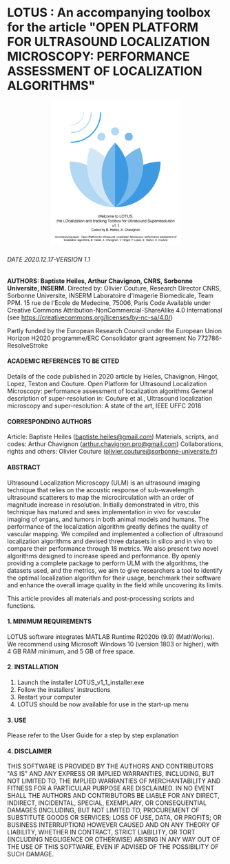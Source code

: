 # LOTUS : An accompanying toolbox for the article "OPEN PLATFORM FOR ULTRASOUND LOCALIZATION MICROSCOPY: PERFORMANCE ASSESSMENT OF LOCALIZATION ALGORITHMS"
<p align="center">
<img src="https://github.com/AChavignon/PALA/blob/master/LOTUS/LOTS_welcome.png" width="300">
</p>

###### DATE 2020.12.17-VERSION 1.1
**AUTHORS: Baptiste Heiles, Arthur Chavignon, CNRS, Sorbonne Universite, INSERM.**
Directed by: Olivier Couture, Research Director CNRS, Sorbonne Universite, INSERM
Laboratoire d'Imagerie Biomedicale, Team PPM. 15 rue de l'Ecole de Medecine, 75006, Paris
Code Available under Creative Commons Attribution-NonCommercial-ShareAlike 4.0 International (see https://creativecommons.org/licenses/by-nc-sa/4.0/)

Partly funded by the European Research Council under the European Union Horizon H2020 programme/ERC Consolidator grant agreement No 772786-ResolveStroke

#### ACADEMIC REFERENCES TO BE CITED
Details of the code published in 2020 article by Heiles, Chavignon, Hingot, Lopez, Teston and Couture. Open Platform for Ultrasound Localization Microscopy: performance assessment of localization algorithms General description of super-resolution in: Couture et al., Ultrasound localization microscopy and super-resolution: A state of the art, IEEE UFFC 2018

#### CORRESPONDING AUTHORS
Article: Baptiste Heiles (baptiste.heiles@gmail.com)
Materials, scripts, and codes: Arthur Chavignon (arthur.chavignon.pro@gmail.com)
Collaborations, rights and others: Olivier Couture (olivier.couture@sorbonne-universite.fr)

#### ABSTRACT
Ultrasound Localization Microscopy (ULM) is an ultrasound imaging technique that relies on the acoustic response of sub-wavelength ultrasound scatterers to map the microcirculation with an order of magnitude increase in resolution. Initially demonstrated in vitro, this technique has matured and sees implementation in vivo for vascular imaging of organs, and tumors in both animal models and humans. The performance of the localization algorithm greatly defines the quality of vascular mapping. We compiled and implemented a collection of ultrasound localization algorithms and devised three datasets in silico and in vivo to compare their performance through 18 metrics. We also present two novel algorithms designed to increase speed and performance. By openly providing a complete package to perform ULM with the algorithms, the datasets used, and the metrics, we aim to give researchers a tool to identify the optimal localization algorithm for their usage, benchmark their software and enhance the overall image quality in the field while uncovering its limits.

This article provides all materials and post-processing scripts and functions.

#### 1. MINIMUM REQUIREMENTS
LOTUS software integrates MATLAB Runtime R2020b (9.9) (MathWorks). We recommend using Microsoft Windows 10 (version 1803 or higher), with 4 GB RAM minimum, and 5 GB of free space.

#### 2. INSTALLATION
1) Launch the installer LOTUS_v1_1_installer.exe
2)	Follow the installers' instructions
3)	Restart your computer
4)	LOTUS should be now available for use in the start-up menu

#### 3. USE
Please refer to the User Guide for a step by step explanation

#### 4. DISCLAIMER
THIS SOFTWARE IS PROVIDED BY THE AUTHORS AND CONTRIBUTORS "AS IS" AND ANY EXPRESS OR IMPLIED WARRANTIES, INCLUDING, BUT NOT LIMITED TO, THE IMPLIED WARRANTIES OF MERCHANTABILITY AND FITNESS FOR A PARTICULAR PURPOSE ARE DISCLAIMED. IN NO EVENT SHALL THE AUTHORS AND CONTRIBUTORS BE LIABLE FOR ANY DIRECT, INDIRECT, INCIDENTAL, SPECIAL, EXEMPLARY, OR CONSEQUENTIAL DAMAGES (INCLUDING, BUT NOT LIMITED TO, PROCUREMENT OF SUBSTITUTE GOODS OR SERVICES; LOSS OF USE, DATA, OR PROFITS; OR BUSINESS INTERRUPTION) HOWEVER CAUSED AND ON ANY THEORY OF LIABILITY, WHETHER IN CONTRACT, STRICT LIABILITY, OR TORT (INCLUDING NEGLIGENCE OR OTHERWISE) ARISING IN ANY WAY OUT OF THE USE OF THIS SOFTWARE, EVEN IF ADVISED OF THE POSSIBILITY OF SUCH DAMAGE.
